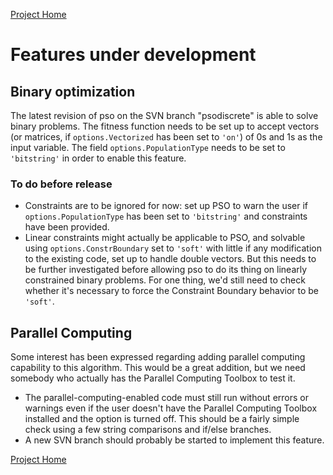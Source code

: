 [Project Home](http://code.google.com/p/psomatlab/)

# Features under development #

## Binary optimization ##
The latest revision of pso on the SVN branch "psodiscrete" is able to solve binary problems. The fitness function needs to be set up to accept vectors (or matrices, if `options.Vectorized` has been set to `'on'`) of 0s and 1s as the input variable. The field `options.PopulationType` needs to be set to `'bitstring'` in order to enable this feature.

### To do before release ###
  * Constraints are to be ignored for now: set up PSO to warn the user if `options.PopulationType` has been set to `'bitstring'` and constraints have been provided.
  * Linear constraints might actually be applicable to PSO, and solvable using `options.ConstrBoundary` set to `'soft'` with little if any modification to the existing code, set up to handle double vectors. But this needs to be further investigated before allowing pso to do its thing on linearly constrained binary problems. For one thing, we'd still need to check whether it's necessary to force the Constraint Boundary behavior to be `'soft'`.

## Parallel Computing ##

Some interest has been expressed regarding adding parallel computing capability to this algorithm. This would be a great addition, but we need somebody who actually has the Parallel Computing Toolbox to test it.

  * The parallel-computing-enabled code must still run without errors or warnings even if the user doesn't have the Parallel Computing Toolbox installed and the option is turned off. This should be a fairly simple check using a few string comparisons and if/else branches.
  * A new SVN branch should probably be started to implement this feature.

[Project Home](http://code.google.com/p/psomatlab/)